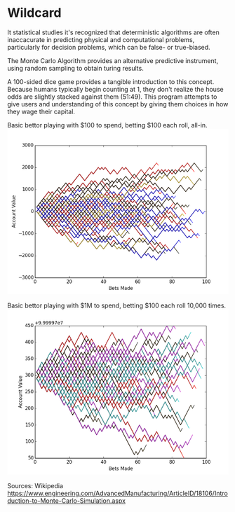 # Wildcard

It statistical studies it's recognized that deterministic algorithms are often inaccacurate in predicting physical and computational problems, particularly for decision problems, which can be false- or true-biased.

The Monte Carlo Algorithm provides an alternative predictive instrument, using random sampling to obtain turing results.

A 100-sided dice game provides a tangible introduction to this concept. Because humans typically begin counting at 1, they don't realize the house odds are slightly stacked against them (51:49). This program attempts to give users and understanding of this concept by giving them choices in how they wage their capital.


Basic bettor playing with $100 to spend, betting $100 each roll, all-in.
![100,100,1](/100,100,1.png)


Basic bettor playing with $1M to spend, betting $100 each roll 10,000 times.
![1e7,10,10](/10e7,10,10.png)


Sources:
Wikipedia
https://www.engineering.com/AdvancedManufacturing/ArticleID/18106/Introduction-to-Monte-Carlo-Simulation.aspx


